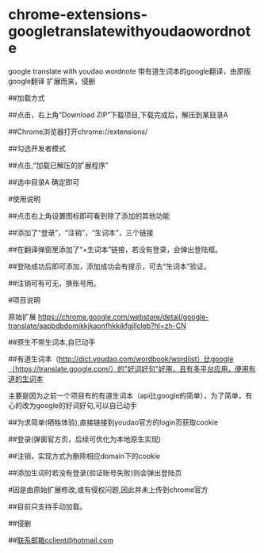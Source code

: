 # chrome-extensions-googletranslatewithyoudaowordnote
google translate with youdao wordnote 带有道生词本的google翻译，由原版google翻译 扩展而来，侵删


##加载方式

##点击，右上角“Download ZIP”下载项目,下载完成后，解压到某目录A

##Chrome浏览器打开chrome://extensions/

##勾选开发者模式

##点击,“加载已解压的扩展程序”

##选中目录A 确定即可

#使用说明

##点击右上角设置图标即可看到除了添加的其他功能

##添加了“登录”，“注销”，“生词本”，三个链接

##在翻译弹窗里添加了“+生词本”链接，若没有登录，会弹出登陆框。

##登陆成功后即可添加，添加成功会有提示，可去“生词本”验证。

##注销可有可无，换账号用。

#项目说明

原始扩展 https://chrome.google.com/webstore/detail/google-translate/aapbdbdomjkkjkaonfhkkikfgjllcleb?hl=zh-CN

##原生不带生词本,自已动手

##有道生词本（http://dict.youdao.com/wordbook/wordlist）比google（https://translate.google.com/）的"好词好句"好用，且有多平台应用，便用有道的生词本

主要是因为之前一个项目有的有道生词本（api比google的简单），为了简单，有心的改为google的好词好句,可以自已动手

##为求简单(牺牲体验),直接链接到youdao官方的login页获取cookie

##登录(弹窗官方页，后续可优化为本地原生实现)

##注销，实现方式为删除相应domain下的cookie

##添加生词时若没有登录(验证账号失败)则会弹出登陆页

#因是由原始扩展修改,或有侵权问题,因此并未上传到chrome官方

##目前只支持手动加载。

##侵删

##联系邮箱cclient@hotmail.com
